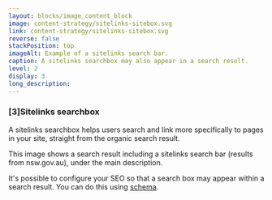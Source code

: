 ```yaml
---
layout: blocks/image_content_block
image: content-strategy/sitelinks-sitebox.svg
link: content-strategy/sitelinks-sitebox.svg
reverse: false
stackPosition: top
imageAlt: Example of a sitelinks search bar.
caption: A sitelinks searchbox may also appear in a search result.
level: 2
display: 3
long_description:
---
```

### [3]Sitelinks searchbox
A sitelinks searchbox helps users search and link more specifically to pages in your site, straight from the organic search result. 

This image shows a search result including a sitelinks search bar (results from nsw.gov.au), under the main description.

It's possible to configure your SEO so that a search box may appear within a search result. You can do this using [schema](/content-strategy/search-engine-optimisation/on-page-seo/#schema).
